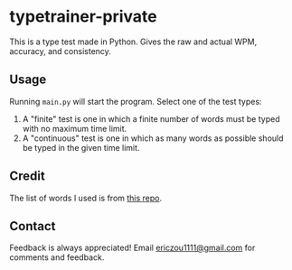 # typetrainer-private

This is a type test made in Python. Gives the raw and actual WPM, accuracy, and consistency.

## Usage

Running `main.py` will start the program. Select one of the test types:
1. A "finite" test is one in which a finite number of words must be typed with no maximum time limit.
2. A "continuous" test is one  in which as many words as possible should be typed in the given time limit.

## Credit

The list of words I used is from [this repo](https://github.com/MichaelWehar/Public-Domain-Word-Lists).

## Contact

Feedback is always appreciated! Email ericzou1111@gmail.com for comments and feedback.